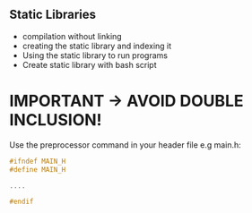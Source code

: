 ## Static Libraries

- compilation without linking
- creating the static library and indexing it
- Using the static library to run programs
- Create static library with bash script

# IMPORTANT -> AVOID DOUBLE INCLUSION!

Use the preprocessor command in your header file e.g main.h:
```c
#ifndef MAIN_H
#define MAIN_H

....

#endif
```

